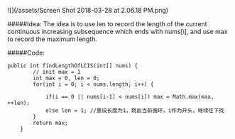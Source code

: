 ![](/assets/Screen Shot 2018-03-28 at 2.06.18 PM.png)

#####Idea:
The idea is to use len to record the length of the current continuous increasing subsequence which ends with nums[i], and use max to record the maximum length.

#####Code:


```
public int findLengthOfLCIS(int[] nums) {
        // init max = 1
        int max = 0, len = 0;
        for(int i = 0; i < nums.length; i++) {

            if(i == 0 || nums[i-1] < nums[i]) max = Math.max(max, ++len);
            else len = 1; //重设长度为1，跳出当前循环，i作为开头，继续往下找
        }
        return max;
    }
```




